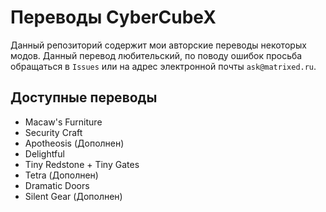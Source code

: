 # Переводы CyberCubeX
Данный репозиторий содержит мои авторские переводы некоторых модов. Данный перевод любительский, по поводу ошибок просьба обращаться в `Issues` или на адрес электронной почты `ask@matrixed.ru`.
## Доступные переводы
- Macaw's Furniture
- Security Craft
- Apotheosis (Дополнен)
- Delightful
- Tiny Redstone + Tiny Gates
- Tetra (Дополнен)
- Dramatic Doors
- Silent Gear (Дополнен)